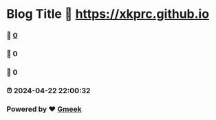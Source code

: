 # Blog Title :link: https://xkprc.github.io 
### :page_facing_up: [0](https://xkprc.github.io/tag.html) 
### :speech_balloon: 0 
### :hibiscus: 0 
### :alarm_clock: 2024-04-22 22:00:32 
### Powered by :heart: [Gmeek](https://github.com/Meekdai/Gmeek)
